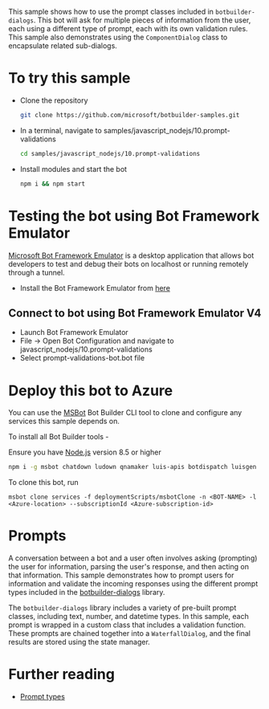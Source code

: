 This sample shows how to use the prompt classes included in `botbuilder-dialogs`.
This bot will ask for multiple pieces of information from the user, each using a
different type of prompt, each with its own validation rules. This sample also
demonstrates using the `ComponentDialog` class to encapsulate related sub-dialogs.

# To try this sample
- Clone the repository
    ```bash
    git clone https://github.com/microsoft/botbuilder-samples.git
    ```
- In a terminal, navigate to samples/javascript_nodejs/10.prompt-validations
    ```bash
    cd samples/javascript_nodejs/10.prompt-validations
    ```
- Install modules and start the bot
    ```bash
    npm i && npm start
    ```

# Testing the bot using Bot Framework Emulator
[Microsoft Bot Framework Emulator](https://github.com/microsoft/botframework-emulator) is
a desktop application that allows bot developers to test and debug their bots on localhost
or running remotely through a tunnel.

- Install the Bot Framework Emulator from [here](https://aka.ms/botframework-emulator)

## Connect to bot using Bot Framework Emulator V4
- Launch Bot Framework Emulator
- File -> Open Bot Configuration and navigate to javascript_nodejs/10.prompt-validations
- Select prompt-validations-bot.bot file

# Deploy this bot to Azure
You can use the [MSBot](https://github.com/microsoft/botbuilder-tools) Bot Builder CLI tool to clone and configure any services this sample depends on. 

To install all Bot Builder tools - 

Ensure you have [Node.js](https://nodejs.org/) version 8.5 or higher

```bash
npm i -g msbot chatdown ludown qnamaker luis-apis botdispatch luisgen
```

To clone this bot, run
```
msbot clone services -f deploymentScripts/msbotClone -n <BOT-NAME> -l <Azure-location> --subscriptionId <Azure-subscription-id>
```

# Prompts
A conversation between a bot and a user often involves asking (prompting) the user for information,
parsing the user's response, and then acting on that information. This sample demonstrates how to
prompt users for information and validate the incoming responses using the different prompt types included in the
[botbuilder-dialogs](https://github.com/Microsoft/botbuilder-js/tree/master/libraries/botbuilder-dialogs)
library.

The `botbuilder-dialogs` library includes a variety of pre-built prompt classes, including text, number,
and datetime types. In this sample, each prompt is wrapped in a custom class that includes a validation
function. These prompts are chained together into a `WaterfallDialog`, and the final results are stored
using the state manager.

# Further reading
- [Prompt types](https://docs.microsoft.com/en-us/azure/bot-service/bot-builder-prompts?view=azure-bot-service-4.0&tabs=javascript)
